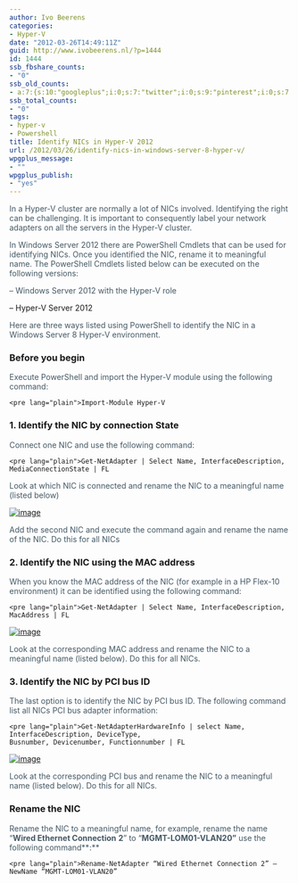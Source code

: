 ```yaml
---
author: Ivo Beerens
categories:
- Hyper-V
date: "2012-03-26T14:49:11Z"
guid: http://www.ivobeerens.nl/?p=1444
id: 1444
ssb_fbshare_counts:
- "0"
ssb_old_counts:
- a:7:{s:10:"googleplus";i:0;s:7:"twitter";i:0;s:9:"pinterest";i:0;s:7:"fbshare";i:0;s:8:"linkedin";i:0;s:6:"reddit";i:0;s:6:"tumblr";i:0;}
ssb_total_counts:
- "0"
tags:
- hyper-v
- Powershell
title: Identify NICs in Hyper-V 2012
url: /2012/03/26/identify-nics-in-windows-server-8-hyper-v/
wpgplus_message:
- ""
wpgplus_publish:
- "yes"
---
```


<span style="color: #445864;">In a Hyper-V cluster are normally a lot of NICs involved. Identifying the right can be challenging. It is important to consequently label your network adapters on all the servers in the Hyper-V cluster.</span>

<span style="color: #445864;">In Windows Server 2012 there are PowerShell Cmdlets that can be used for identifying NICs. Once you identified the NIC, rename it to meaningful name. </span><span style="color: #445864;">The PowerShell Cmdlets listed below can be executed on the following versions:</span>

<span style="color: #445864;">– Windows Server 2012 with the Hyper-V role</span>

– Hyper-V Server 2012

<span style="color: #445864;"> </span>

<span style="color: #445864;">Here are three ways listed using PowerShell to identify the NIC in a Windows Server 8 Hyper-V environment.</span>

### Before you begin

<span style="color: #445864;">Execute PowerShell and import the Hyper-V module using the following command:</span>

```
<pre lang="plain">Import-Module Hyper-V
```

### 1. Identify the NIC by connection State

<span style="color: #445864;">Connect one NIC and use the following command:</span>

```
<pre lang="plain">Get-NetAdapter | Select Name, InterfaceDescription, MediaConnectionState | FL
```

<span style="color: #445864;">Look at which NIC is connected and rename the NIC to a meaningful name (listed below)</span>

[![image](http://localhost/wp-content/uploads/2012/04/image9_thumb1.png "image")](http://localhost/wp-content/uploads/2012/04/image91.png)

<span style="color: #445864;">Add the second NIC and execute the command again and rename the name of the NIC. Do this for all NICs</span>

### 2. Identify the NIC using the MAC address

<span style="color: #445864;">When you know the MAC address of the NIC (for example in a HP Flex-10 environment) it can be identified using the following command:</span>

```
<pre lang="plain">Get-NetAdapter | Select Name, InterfaceDescription, MacAddress | FL
```

[![image](http://localhost/wp-content/uploads/2012/04/image17_thumb1.png "image")](http://localhost/wp-content/uploads/2012/04/image171.png)

<span style="color: #445864;">Look at the corresponding MAC address and rename the NIC to a meaningful name (listed below). Do this for all NICs.</span>

### 3. Identify the NIC by PCI bus ID

<span style="color: #445864;">The last option is to identify the NIC by PCI bus ID. The following command list all NICs PCI bus adapter information:</span>

```
<pre lang="plain">Get-NetAdapterHardwareInfo | select Name, InterfaceDescription, DeviceType, 
Busnumber, Devicenumber, Functionnumber | FL
```

[![image](http://localhost/wp-content/uploads/2012/04/image13_thumb1.png "image")](http://localhost/wp-content/uploads/2012/04/image131.png)

<span style="color: #445864;">Look at the corresponding PCI bus and rename the NIC to a meaningful name (listed below). Do this for all NICs.</span>

### Rename the NIC

<span style="color: #445864;">Rename the NIC to a meaningful name, for example, rename the name “**Wired Ethernet Connection** **2**” to “**MGMT-LOM01-VLAN20”** use the following command**:**</span>

```
<pre lang="plain">Rename-NetAdapter “Wired Ethernet Connection 2” –NewName “MGMT-LOM01-VLAN20”
```
